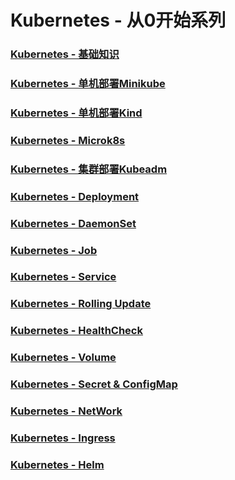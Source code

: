 # Kubernetes - 从0开始系列

### [Kubernetes - 基础知识](./k8s-base.md)
### [Kubernetes - 单机部署Minikube](./k8s-install-mini.md)
### [Kubernetes - 单机部署Kind](./k8s-install-kind.md)
### [Kubernetes - Microk8s](./k8s-install-microk8s.md)
### [Kubernetes - 集群部署Kubeadm](./k8s-install-adm.md)
### [Kubernetes - Deployment](./k8s-deployment.md)
### [Kubernetes - DaemonSet](./k8s-daemonset.md)
### [Kubernetes - Job](./k8s-job.md)
### [Kubernetes - Service](./k8s-service.md)
### [Kubernetes - Rolling Update](./k8s-rollingupdate.md)
### [Kubernetes - HealthCheck](./k8s-healthcheck.md)
### [Kubernetes - Volume](./k8s-volume.md)
### [Kubernetes - Secret & ConfigMap](./k8s-secret-configmap.md)
### [Kubernetes - NetWork](./k8s-network.md)
### [Kubernetes - Ingress](./k8s-ingress.md)
### [Kubernetes - Helm](./k8s-helm.md)